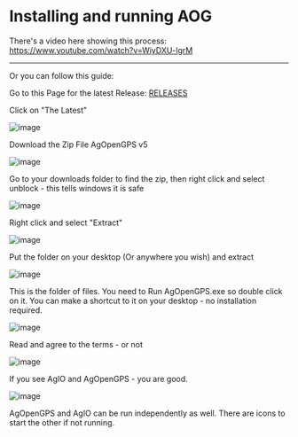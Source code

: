 # Installing and running AOG

There's a video here showing this process: https://www.youtube.com/watch?v=WiyDXU-lgrM

***

Or you can follow this guide:

Go to this Page for the latest Release: [RELEASES](https://github.com/AgOpenGPS-Official/AgOpenGPS/releases)


Click on "The Latest"

![image](https://user-images.githubusercontent.com/20115439/213947641-16472294-f946-4f3f-b2be-20d6b1ddcb67.png)


Download the Zip File AgOpenGPS v5

![image](https://user-images.githubusercontent.com/20115439/213947501-58f0d7f9-825f-41df-9c62-fa45192831b6.png)


Go to your downloads folder to find the zip, then right click and select unblock - this tells windows it is safe

![image](https://user-images.githubusercontent.com/20115439/213948573-0225dbe0-235a-45f1-b429-8329d8de4b2c.png)


Right click and select "Extract"

![image](https://user-images.githubusercontent.com/20115439/213947762-20008d87-2203-4070-b63e-875b161ece20.png)


Put the folder on your desktop (Or anywhere you wish) and extract

![image](https://user-images.githubusercontent.com/20115439/213947856-efa5b304-2d4f-47ba-85e7-b45a1171924b.png)


This is the folder of files. You need to Run AgOpenGPS.exe so double click on it.
You can make a shortcut to it on your desktop - no installation required.

![image](https://user-images.githubusercontent.com/20115439/213947946-59b34afd-4ab9-4cd8-b9f2-fb9a1d0ee848.png)


Read and agree to the terms - or not

![image](https://user-images.githubusercontent.com/20115439/213948031-0be44ace-fe65-4fd9-87dc-d19d867e1f4f.png)



If you see AgIO and AgOpenGPS - you are good. 

![image](https://user-images.githubusercontent.com/20115439/213948141-cf6afdd2-4c46-4885-9999-81e173cf67f1.png)

AgOpenGPS and AgIO can be run independently as well. There are icons to start the other if not running.





